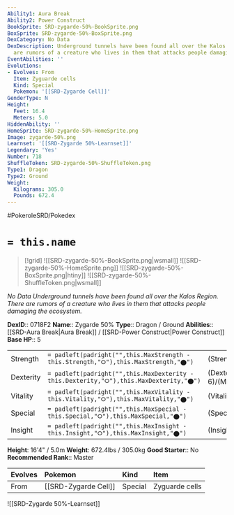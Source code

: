```yaml
---
Ability1: Aura Break
Ability2: Power Construct
BookSprite: SRD-zygarde-50%-BookSprite.png
BoxSprite: SRD-zygarde-50%-BoxSprite.png
DexCategory: No Data
DexDescription: Underground tunnels have been found all over the Kalos Region. There
  are rumors of a creature who lives in them that attacks people damaging the ecosystem.
EventAbilities: ''
Evolutions:
- Evolves: From
  Item: Zyguarde cells
  Kind: Special
  Pokemon: '[[SRD-Zygarde Cell]]'
GenderType: N
Height:
  Feet: 16.4
  Meters: 5.0
HiddenAbility: ''
HomeSprite: SRD-zygarde-50%-HomeSprite.png
Image: zygarde-50%.png
Learnset: '[[SRD-Zygarde 50%-Learnset]]'
Legendary: 'Yes'
Number: 718
ShuffleToken: SRD-zygarde-50%-ShuffleToken.png
Type1: Dragon
Type2: Ground
Weight:
  Kilograms: 305.0
  Pounds: 672.4
---
```


#PokeroleSRD/Pokedex

# `= this.name`

> [!grid]
> ![[SRD-zygarde-50%-BookSprite.png|wsmall]]
> ![[SRD-zygarde-50%-HomeSprite.png]]
> ![[SRD-zygarde-50%-BoxSprite.png|htiny]]
> ![[SRD-zygarde-50%-ShuffleToken.png|wsmall]]


*No Data*
*Underground tunnels have been found all over the Kalos Region. There are rumors of a creature who lives in them that attacks people damaging the ecosystem.*

**DexID**:: 0718F2
**Name**:: Zygarde 50%
**Type**:: Dragon / Ground
**Abilities**:: [[SRD-Aura Break|Aura Break]] / [[SRD-Power Construct|Power Construct]]
**Base HP**:: 5

|           |                                                                                        |                                          |
| --------- | -------------------------------------------------------------------------------------- | ---------------------------------------- |
| Strength  | `= padleft(padright("",this.MaxStrength - this.Strength,"⭘"),this.MaxStrength,"⬤")`    | (Strength::6)/(MaxStrength::6)   |
| Dexterity | `= padleft(padright("",this.MaxDexterity - this.Dexterity,"⭘"),this.MaxDexterity,"⬤")` | (Dexterity:: 6)/(MaxDexterity::6) |
| Vitality  | `= padleft(padright("",this.MaxVitality - this.Vitality,"⭘"),this.MaxVitality,"⬤")`    | (Vitality::7)/(MaxVitality::7)   |
| Special   | `= padleft(padright("",this.MaxSpecial - this.Special,"⭘"),this.MaxSpecial,"⬤")`       | (Special::5)/(MaxSpecial::5)     |
| Insight   | `= padleft(padright("",this.MaxInsight - this.Insight,"⭘"),this.MaxInsight,"⬤")`       | (Insight::6)/(MaxInsight::6)     |

**Height**: 16'4" / 5.0m
**Weight**: 672.4lbs / 305.0kg
**Good Starter**:: No
**Recommended Rank**:: Master

| Evolves   | Pokemon              | Kind    | Item           |
|:----------|:---------------------|:--------|:---------------|
| From      | [[SRD-Zygarde Cell]] | Special | Zyguarde cells |

![[SRD-Zygarde 50%-Learnset]]